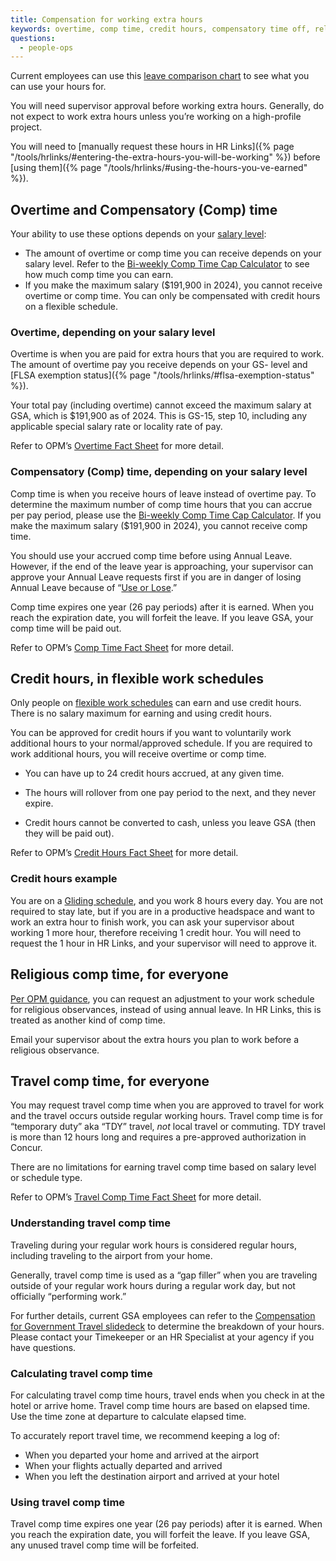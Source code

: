 ```yaml
---
title: Compensation for working extra hours
keywords: overtime, comp time, credit hours, compensatory time off, religious comp time, travel comp time
questions:
  - people-ops
---
```

<div class="usa-alert usa-alert--info">
  <div class="usa-alert__body">
    <p class="usa-alert__text">
      Current employees can use this <a href="https://docs.google.com/spreadsheets/d/1-dm0tptMsZ2FKhuta52RFEiN4Sfkd9coYN0_tjQCe9Y/edit?usp=sharing">leave comparison chart</a> to see what you can use your hours for.
    </p>
  </div>
</div>

You will need supervisor approval before working extra hours. Generally, do not expect to work extra hours unless you’re working on a high-profile project.

You will need to [manually request these hours in HR Links]({% page "/tools/hrlinks/#entering-the-extra-hours-you-will-be-working" %}) before [using them]({% page "/tools/hrlinks/#using-the-hours-you-ve-earned" %}). 

## Overtime and Compensatory (Comp) time

Your ability to use these options depends on your [salary level](https://www.opm.gov/policy-data-oversight/pay-leave/salaries-wages/):

* The amount of overtime or comp time you can receive depends on your salary level. Refer to the [Bi-weekly Comp Time Cap Calculator](https://docs.google.com/spreadsheets/d/1q7wVWPWzBYljj87Wzl-ouVDJux9vplOP_zg3ryxz0iw/edit#gid=0) to see how much comp time you can earn.  
* If you make the maximum salary ($191,900 in 2024), you cannot receive overtime or comp time. You can only be compensated with credit hours on a flexible schedule.

### Overtime, depending on your salary level

Overtime is when you are paid for extra hours that you are required to work. The amount of overtime pay you receive depends on your GS- level and [FLSA exemption status]({% page "/tools/hrlinks/#flsa-exemption-status" %}).

Your total pay (including overtime) cannot exceed the maximum salary at GSA, which is $191,900 as of 2024. This is GS-15, step 10, including any applicable special salary rate or locality rate of pay.

Refer to OPM’s [Overtime Fact Sheet](https://www.opm.gov/policy-data-oversight/pay-leave/pay-administration/fact-sheets/overtime-pay-title-5/) for more detail.

### Compensatory (Comp) time, depending on your salary level

Comp time is when you receive hours of leave instead of overtime pay. To determine the maximum number of comp time hours that you can accrue per pay period, please use the [Bi-weekly Comp Time Cap Calculator](https://docs.google.com/spreadsheets/d/1q7wVWPWzBYljj87Wzl-ouVDJux9vplOP_zg3ryxz0iw/edit#gid=0). If you make the maximum salary ($191,900 in 2024), you cannot receive comp time.

You should use your accrued comp time before using Annual Leave. However, if the end of the leave year is approaching, your supervisor can approve your Annual Leave requests first if you are in danger of losing Annual Leave because of “[Use or Lose](https://handbook.tts.gsa.gov/travel-and-leave/leave/#annual-leave).”

Comp time expires one year (26 pay periods) after it is earned. When you reach the expiration date, you will forfeit the leave. If you leave GSA, your comp time will be paid out.

Refer to OPM’s [Comp Time Fact Sheet](https://www.opm.gov/policy-data-oversight/pay-leave/pay-administration/fact-sheets/compensatory-time-off/) for more detail.

## Credit hours, in flexible work schedules

Only people on [flexible work schedules](https://handbook.tts.gsa.gov/general-information-and-resources/employee-resources-policies/work-schedules/#flexible-schedule-2) can earn and use credit hours. There is no salary maximum for earning and using credit hours.

You can be approved for credit hours if you want to voluntarily work additional hours to your normal/approved schedule. If you are required to work additional hours, you will receive overtime or comp time.

* You can have up to 24 credit hours accrued, at any given time.

* The hours will rollover from one pay period to the next, and they never expire.

* Credit hours cannot be converted to cash, unless you leave GSA (then they will be paid out).

Refer to OPM’s [Credit Hours Fact Sheet](https://www.opm.gov/policy-data-oversight/pay-leave/work-schedules/fact-sheets/credit-hours-under-a-flexible-work-schedule/) for more detail.

### Credit hours example

You are on a [Gliding schedule](https://handbook.tts.gsa.gov/general-information-and-resources/employee-resources-policies/work-schedules/#gliding), and you work 8 hours every day. You are not required to stay late, but if you are in a productive headspace and want to work an extra hour to finish work, you can ask your supervisor about working 1 more hour, therefore receiving 1 credit hour. You will need to request the 1 hour in HR Links, and your supervisor will need to approve it.

## Religious comp time, for everyone

[Per OPM guidance](https://www.opm.gov/policy-data-oversight/pay-leave/work-schedules/fact-sheets/adjustment-of-work-schedules-for-religious-observances/), you can request an adjustment to your work schedule for religious observances, instead of using annual leave. In HR Links, this is treated as another kind of comp time.

Email your supervisor about the extra hours you plan to work before a religious observance. 

## Travel comp time, for everyone

You may request travel comp time when you are approved to travel for work and the travel occurs outside regular working hours. Travel comp time is for “temporary duty” aka “TDY” travel, *not* local travel or commuting. TDY travel is more than 12 hours long and requires a pre-approved authorization in Concur.

There are no limitations for earning travel comp time based on salary level or schedule type.

Refer to OPM’s [Travel Comp Time Fact Sheet](https://www.opm.gov/policy-data-oversight/pay-leave/pay-administration/fact-sheets/compensatory-time-off-for-travel/) for more detail.

### Understanding travel comp time

Traveling during your regular work hours is considered regular hours, including traveling to the airport from your home.

Generally, travel comp time is used as a “gap filler” when you are traveling outside of your regular work hours during a regular work day, but not officially “performing work.” 

For further details, current GSA employees can refer to the [Compensation for Government Travel slidedeck](https://drive.google.com/file/d/1RFSq_4KdMza_pkcHGp9Hy2RNR2ryLs0b/view?usp=sharing) to determine the breakdown of your hours. Please contact your Timekeeper or an HR Specialist at your agency if you have questions.

### Calculating travel comp time

For calculating travel comp time hours, travel ends when you check in at the hotel or arrive home. Travel comp time hours are based on elapsed time. Use the time zone at departure to calculate elapsed time.

To accurately report travel time, we recommend keeping a log of:

* When you departed your home and arrived at the airport  
* When your flights actually departed and arrived  
* When you left the destination airport and arrived at your hotel

### Using travel comp time

Travel comp time expires one year (26 pay periods) after it is earned. When you reach the expiration date, you will forfeit the leave. If you leave GSA, any unused travel comp time will be forfeited.
